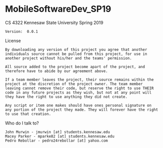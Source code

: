 # MobileSoftwareDev_SP19

CS 4322
Kennesaw State University
Spring 2019

    Version:  0.0.1

License

    By downloading any version of this project you agree that another individuals source cannot be pulled from this project, for use in another project without his/her and the teams' permission.

    All source added to the project become apart of the project, and therefore have to abide by our agreement above.

    If a team member leaves the project, their source remains within the project at the discretion of the project owner. The team member leaving cannot remove their code, but reserve the right to use THEIR code in any future projects as they wish, but not at any point will they have the right to use anything they did not create.

    Any script or item one makes should have ones personal signature on any portion of the project they made. They will forever have the right to use that creation.

Who do I talk to?

    John Murwin - jmurwin [at] students.kennesaw.edu
    Macey Parker - mparke82 [at] students.kennesaw.edu
	Pedro Rebollar - pedro24rebollar [at] yahoo.com
